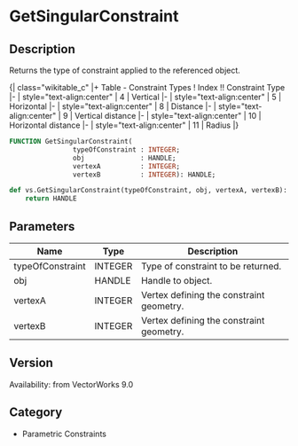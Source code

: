 # GetSingularConstraint

## Description
Returns the type of constraint applied to the referenced object.

{| class="wikitable_c"
|+ Table - Constraint Types
! Index !! Constraint Type
|-
| style="text-align:center" | 4 
| Vertical 
|-
| style="text-align:center" | 5 
| Horizontal 
|-
| style="text-align:center" | 8 
| Distance 
|-
| style="text-align:center" | 9 
| Vertical distance 
|-
| style="text-align:center" | 10 
| Horizontal distance 
|-
| style="text-align:center" | 11 
| Radius
|}

```pascal
FUNCTION GetSingularConstraint(
				typeOfConstraint : INTEGER;
				obj              : HANDLE;
				vertexA          : INTEGER;
				vertexB          : INTEGER): HANDLE;
```

```python
def vs.GetSingularConstraint(typeOfConstraint, obj, vertexA, vertexB):
    return HANDLE
```

## Parameters
|Name|Type|Description|
|---|---|---|
|typeOfConstraint|INTEGER|Type of constraint to be returned.|
|obj|HANDLE|Handle to object.|
|vertexA|INTEGER|Vertex defining the constraint geometry.|
|vertexB|INTEGER|Vertex defining the constraint geometry.|

## Version
Availability: from VectorWorks 9.0

## Category
* Parametric Constraints

